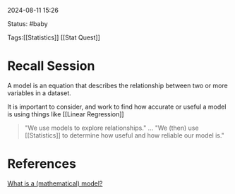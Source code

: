 2024-08-11 15:26

Status: #baby

Tags:[[Statistics]] [[Stat Quest]]  

# Recall Session
A model is an equation that describes the relationship between two or more variables in a dataset.

It is important to consider, and work to find how accurate or useful a model is using things like [[Linear Regression]] 

>"We use models to explore relationships." ... "We (then) use [[Statistics]] to determine how useful and how reliable our model is."


# References
[What is a (mathematical) model?](https://youtu.be/yQhTtdq_y9M?si=FfH3D9YmlJMxmMbV) 